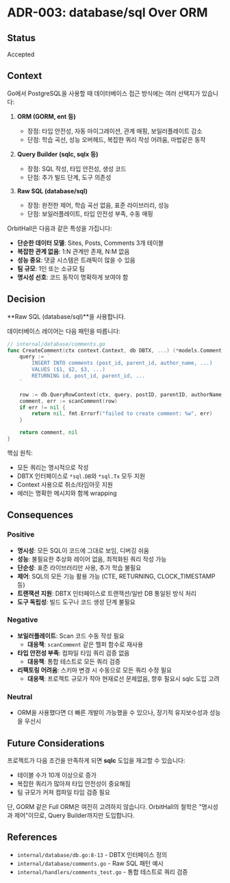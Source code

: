 # ADR-003: database/sql Over ORM

## Status
Accepted

## Context
Go에서 PostgreSQL을 사용할 때 데이터베이스 접근 방식에는 여러 선택지가 있습니다:

1. **ORM (GORM, ent 등)**
   - 장점: 타입 안전성, 자동 마이그레이션, 관계 매핑, 보일러플레이트 감소
   - 단점: 학습 곡선, 성능 오버헤드, 복잡한 쿼리 작성 어려움, 마법같은 동작

2. **Query Builder (sqlc, sqlx 등)**
   - 장점: SQL 작성, 타입 안전성, 생성 코드
   - 단점: 추가 빌드 단계, 도구 의존성

3. **Raw SQL (database/sql)**
   - 장점: 완전한 제어, 학습 곡선 없음, 표준 라이브러리, 성능
   - 단점: 보일러플레이트, 타입 안전성 부족, 수동 매핑

OrbitHall은 다음과 같은 특성을 가집니다:
- **단순한 데이터 모델**: Sites, Posts, Comments 3개 테이블
- **복잡한 관계 없음**: 1:N 관계만 존재, N:M 없음
- **성능 중요**: 댓글 시스템은 트래픽이 많을 수 있음
- **팀 규모**: 1인 또는 소규모 팀
- **명시성 선호**: 코드 동작이 명확하게 보여야 함

## Decision
**Raw SQL (database/sql)**을 사용합니다.

데이터베이스 레이어는 다음 패턴을 따릅니다:
```go
// internal/database/comments.go
func CreateComment(ctx context.Context, db DBTX, ...) (*models.Comment, error) {
    query := `
        INSERT INTO comments (post_id, parent_id, author_name, ...)
        VALUES ($1, $2, $3, ...)
        RETURNING id, post_id, parent_id, ...
    `

    row := db.QueryRowContext(ctx, query, postID, parentID, authorName, ...)
    comment, err := scanComment(row)
    if err != nil {
        return nil, fmt.Errorf("failed to create comment: %w", err)
    }

    return comment, nil
}
```

핵심 원칙:
- 모든 쿼리는 명시적으로 작성
- DBTX 인터페이스로 `*sql.DB`와 `*sql.Tx` 모두 지원
- Context 사용으로 취소/타임아웃 지원
- 에러는 명확한 메시지와 함께 wrapping

## Consequences

### Positive
- **명시성**: 모든 SQL이 코드에 그대로 보임, 디버깅 쉬움
- **성능**: 불필요한 추상화 레이어 없음, 최적화된 쿼리 작성 가능
- **단순성**: 표준 라이브러리만 사용, 추가 학습 불필요
- **제어**: SQL의 모든 기능 활용 가능 (CTE, RETURNING, CLOCK_TIMESTAMP 등)
- **트랜잭션 지원**: DBTX 인터페이스로 트랜잭션/일반 DB 통일된 방식 처리
- **도구 독립성**: 빌드 도구나 코드 생성 단계 불필요

### Negative
- **보일러플레이트**: Scan 코드 수동 작성 필요
  - **대응책**: `scanComment` 같은 헬퍼 함수로 재사용
- **타입 안전성 부족**: 컴파일 타임 쿼리 검증 없음
  - **대응책**: 통합 테스트로 모든 쿼리 검증
- **리팩토링 어려움**: 스키마 변경 시 수동으로 모든 쿼리 수정 필요
  - **대응책**: 프로젝트 규모가 작아 현재로선 문제없음, 향후 필요시 sqlc 도입 고려

### Neutral
- ORM을 사용했다면 더 빠른 개발이 가능했을 수 있으나, 장기적 유지보수성과 성능을 우선시

## Future Considerations
프로젝트가 다음 조건을 만족하게 되면 **sqlc** 도입을 재고할 수 있습니다:
- 테이블 수가 10개 이상으로 증가
- 복잡한 쿼리가 많아져 타입 안전성이 중요해짐
- 팀 규모가 커져 컴파일 타임 검증 필요

단, GORM 같은 Full ORM은 여전히 고려하지 않습니다. OrbitHall의 철학은 "명시성과 제어"이므로, Query Builder까지만 도입합니다.

## References
- `internal/database/db.go:8-13` - DBTX 인터페이스 정의
- `internal/database/comments.go` - Raw SQL 패턴 예시
- `internal/handlers/comments_test.go` - 통합 테스트로 쿼리 검증
